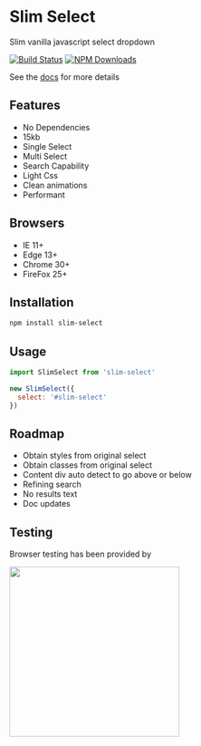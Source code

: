 # Slim Select
Slim vanilla javascript select dropdown

[![Build Status](https://travis-ci.org/brianvoe/slim-select.svg?branch=master)](https://travis-ci.org/brianvoe/slim-select)
[![NPM Downloads](https://img.shields.io/npm/dt/slim-select.svg)](https://www.npmjs.com/package/slim-select)

See the [docs](http://slimselectjs.com) for more details

## Features
- No Dependencies
- 15kb
- Single Select
- Multi Select
- Search Capability
- Light Css
- Clean animations
- Performant

## Browsers
- IE 11+
- Edge 13+
- Chrome 30+
- FireFox 25+

## Installation
```bash
npm install slim-select
```

## Usage
```javascript
import SlimSelect from 'slim-select'

new SlimSelect({
  select: '#slim-select'
})
```

## Roadmap
- Obtain styles from original select
- Obtain classes from original select
- Content div auto detect to go above or below
- Refining search
- No results text
- Doc updates

## Testing
Browser testing has been provided by

<img src="https://digitalscientists.com/system/images/1448/original/logo-browserstack.png" width="300" />
